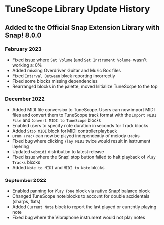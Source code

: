 # TuneScope Library Update History

## Added to the Official Snap Extension Library with Snap! 8.0.0

### February 2023
*   Fixed issue where `Set Volume` (and `Set Instrument Volume`) wasn't working at 0%
*   Added missing Overdriven Guitar and Music Box files
*   Fixed `Interval Between` block reporting incorrectly
*   Fixed some blocks missing dependencies
*   Rearranged blocks in the palette, moved Initialize TuneScope to the top

### December 2022
*   Added MIDI file conversion to TuneScope. Users can now import MIDI files and convert them to TuneScope track format with the `Import MIDI File` and `Convert MIDI to TuneScope` blocks
*   Enabled users to specify note duration in seconds for Track blocks
*   Added `Stop MIDI` block for MIDI controller playback
*   `Drum Track` can now be played independently of melody tracks
*   Fixed bug where clicking `Play MIDI` twice would result in instrument layering
*   Updated `webmidi` distribution to latest release
*   Fixed issue where the Snap! stop button failed to halt playback of `Play Tracks`  blocks
*   Added `Note to MIDI` and `MIDI to Note` blocks

### September 2022
*   Enabled panning for `Play Tone` block via native Snap! balance block
*   Changed TuneScope note blocks to account for double accidentals (sharps, flats)
*   Added `Current Note` block to report the last played or currently playing note
*   Fixed bug where the Vibraphone instrument would not play notes
